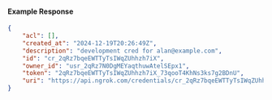 <!-- Code generated for API Clients. DO NOT EDIT. -->

#### Example Response

```json
{
	"acl": [],
	"created_at": "2024-12-19T20:26:49Z",
	"description": "development cred for alan@example.com",
	"id": "cr_2qRz7bqeEWTTyTsIWqZUhhzh7iX",
	"owner_id": "usr_2qRz7N0DgMEYaqthuwAtelSEpx1",
	"token": "2qRz7bqeEWTTyTsIWqZUhhzh7iX_73qooT4KhNs3ks7g2BDnU",
	"uri": "https://api.ngrok.com/credentials/cr_2qRz7bqeEWTTyTsIWqZUhhzh7iX"
}
```
